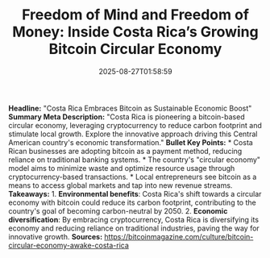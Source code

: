 ﻿---
title: "Freedom of Mind and Freedom of Money: Inside Costa Rica’s Growing Bitcoin Circular Economy"
date: "2025-08-27T01:58:59"
category: "Markets"
summary: ""
slug: "freedom of mind and freedom of money inside costa ricas grow"
source_urls:
  - "https://bitcoinmagazine.com/culture/bitcoin-circular-economy-awake-costa-rica"
seo:
  title: "Freedom of Mind and Freedom of Money: Inside Costa Rica’s Growing Bitcoin Circular Economy | Hash n Hedge"
  description: ""
  keywords: ["news", "markets", "brief"]
---
**Headline:** "Costa Rica Embraces Bitcoin as Sustainable Economic Boost"  **Summary Meta Description:** "Costa Rica is pioneering a bitcoin-based circular economy, leveraging cryptocurrency to reduce carbon footprint and stimulate local growth. Explore the innovative approach driving this Central American country's economic transformation."  **Bullet Key Points:**  * Costa Rican businesses are adopting bitcoin as a payment method, reducing reliance on traditional banking systems. * The country's "circular economy" model aims to minimize waste and optimize resource usage through cryptocurrency-based transactions. * Local entrepreneurs see bitcoin as a means to access global markets and tap into new revenue streams.  **Takeaways:**  1. **Environmental benefits**: Costa Rica's shift towards a circular economy with bitcoin could reduce its carbon footprint, contributing to the country's goal of becoming carbon-neutral by 2050. 2. **Economic diversification**: By embracing cryptocurrency, Costa Rica is diversifying its economy and reducing reliance on traditional industries, paving the way for innovative growth.  **Sources:**  https://bitcoinmagazine.com/culture/bitcoin-circular-economy-awake-costa-rica 
